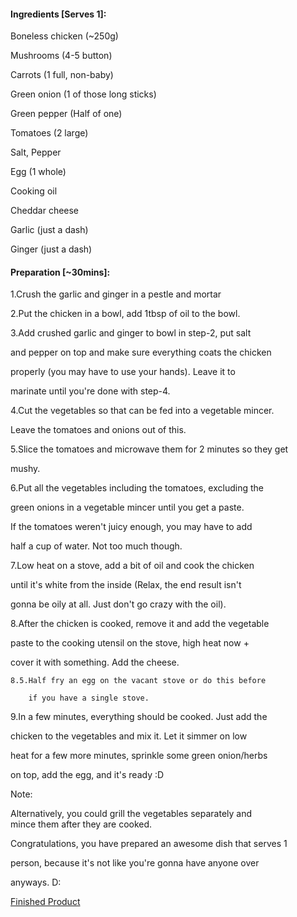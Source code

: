 #### Ingredients [Serves 1]: 

Boneless chicken (~250g)  

Mushrooms (4-5 button)  

Carrots (1 full, non-baby)  

Green onion (1 of those long sticks)  

Green pepper (Half of one)  

Tomatoes (2 large)  

Salt, Pepper  

Egg (1 whole)  

Cooking oil  

Cheddar cheese  

Garlic (just a dash)  

Ginger (just a dash)  

#### Preparation [~30mins]:    

1.Crush the garlic and ginger in a pestle and mortar  

2.Put the chicken in a bowl, add 1tbsp of oil to the bowl.  

3.Add crushed garlic and ginger to bowl in step-2, put salt  

and pepper on top and make sure everything coats the chicken  

properly (you may have to use your hands). Leave it to  

marinate until you're done with step-4.  

4.Cut the vegetables so that can be fed into a vegetable mincer.  

Leave the tomatoes and onions out of this.  

5.Slice the tomatoes and microwave them for 2 minutes so they get  

mushy.  

6.Put all the vegetables including the tomatoes, excluding the  

green onions in a vegetable mincer until you get a paste.  

 If the tomatoes weren't juicy enough, you may have to add  

half a cup of water. Not too much though.  

7.Low heat on a stove, add a bit of oil and cook the chicken  

until it's white from the inside (Relax, the end result isn't  

gonna be oily at all. Just don't go crazy with the oil).  

8.After the chicken is cooked, remove it and add the vegetable  

paste to the cooking utensil on the stove, high heat now +  

cover it with something. Add the cheese.  

    8.5.Half fry an egg on the vacant stove or do this before  

        if you have a single stove.  

9.In a few minutes, everything should be cooked. Just add the  

chicken to the vegetables and mix it. Let it simmer on low  

heat for a few more minutes, sprinkle some green onion/herbs  

on top, add the egg, and it's ready :D  


Note:  
  
Alternatively, you could grill the vegetables separately and  
mince them after they are cooked.  

  

Congratulations, you have prepared an awesome dish that serves 1  

person, because it's not like you're gonna have anyone over  

anyways. D:  

[Finished Product](https://cloud.githubusercontent.com/assets/15197846/25136010/7aac4786-2471-11e7-9541-9f9c3169b13a.png)

